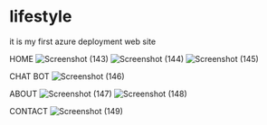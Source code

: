 # lifestyle
it is my first azure deployment web site

HOME
![Screenshot (143)](https://user-images.githubusercontent.com/96165659/175961197-761c3b62-2660-45ee-9127-a820b789cbb9.png)
![Screenshot (144)](https://user-images.githubusercontent.com/96165659/175961251-65545d95-7c0e-4a3e-968e-f1cae5887344.png)
![Screenshot (145)](https://user-images.githubusercontent.com/96165659/175961272-53193788-7be3-496f-90fe-bfa53a66cd7b.png)

CHAT BOT
![Screenshot (146)](https://user-images.githubusercontent.com/96165659/175961286-0a948b71-611b-4ad6-84c4-11bdaeae8f67.png)

ABOUT
![Screenshot (147)](https://user-images.githubusercontent.com/96165659/175961317-24327f16-a354-490f-8616-bc511e8976f9.png)
![Screenshot (148)](https://user-images.githubusercontent.com/96165659/175961362-ad25b236-cde9-4f00-86fc-dbc0724e3ccd.png)

CONTACT
![Screenshot (149)](https://user-images.githubusercontent.com/96165659/175961384-f5b2bd4f-78e2-44a2-bb7e-7e690c62a54e.png)
